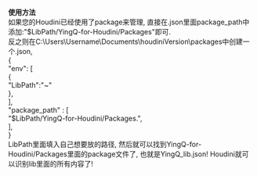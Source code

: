 **使用方法**  
  如果您的Houdini已经使用了package来管理, 直接在.json里面package_path中添加:"$LibPath/YingQ-for-Houdini/Packages"即可.  
  反之则在C:\Users\Username\Documents\houdiniVersion\packages中创建一个.json,  
{  
"env": [  
{  
"LibPath":"~"  
},  
],  
"package_path" : [  
"$LibPath/YingQ-for-Houdini/Packages.",  
],  
}  
LibPath里面填入自己想要放的路径, 然后就可以找到YingQ-for-Houdini/Packages里面的package文件了, 也就是YingQ_lib.json! Houdini就可以识别lib里面的所有内容了!  
